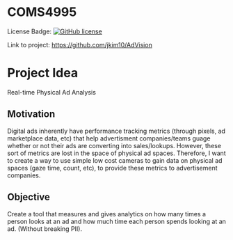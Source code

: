 # COMS4995
License Badge: [![GitHub license](https://img.shields.io/github/license/jkim10/COMS-4995?style=for-the-badge)](https://github.com/jkim10/COMS-4995/blob/master/LICENSE)

Link to project: https://github.com/jkim10/AdVision
# Project Idea
Real-time Physical Ad Analysis

## Motivation
Digital ads inherently have performance tracking metrics (through pixels, ad marketplace data, etc) that help advertisment companies/teams guage whether or not their ads are converting into sales/lookups. However, these sort of metrics are lost in the space of physical ad spaces. Therefore, I want to create a way to use simple low cost cameras to gain data on physical ad spaces (gaze time, count, etc), to provide these metrics to advertisement companies.

## Objective
Create a tool that measures and gives analytics on how many times a person looks at an ad and how much time each person spends looking at an ad. (Without breaking PII). 
